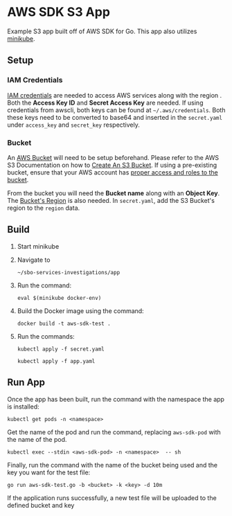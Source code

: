 ﻿# AWS SDK S3 App

Example S3 app built off of AWS SDK for Go. This app also utilizes [minikube](https://minikube.sigs.k8s.io/docs/start/).

## Setup
### IAM Credentials
[IAM credentials](https://docs.aws.amazon.com/IAM/latest/UserGuide/id_credentials_access-keys.html) are needed to access AWS services along with the region .  Both the **Access Key ID** and **Secret Access Key** are needed. If using credentials from awscli, both keys can be found at `~/.aws/credentials`.  Both these keys need to be converted to base64 and inserted in the `secret.yaml` under `access_key` and `secret_key` respectively.  


### Bucket
An [AWS Bucket](https://docs.aws.amazon.com/AmazonS3/latest/userguide/GetStartedWithS3.html) will need to be setup beforehand. Please refer to the AWS S3 Documentation on how to [Create An S3 Bucket](https://docs.aws.amazon.com/AmazonS3/latest/userguide/creating-bucket.html). If using a pre-existing bucket, ensure that your AWS account has [proper access and roles to the bucket](https://docs.aws.amazon.com/AmazonS3/latest/userguide/s3-access-control.html).

From the bucket you will need the **Bucket name** along with an **Object Key**. The [Bucket's Region](https://docs.aws.amazon.com/AmazonS3/latest/API/API_control_Region.html) is also needed. In `secret.yaml`, add the S3 Bucket's region to the `region` data.
## Build
1. Start minikube
2. Navigate to

   `~/sbo-services-investigations/app`

3. Run the command:
   
   `eval $(minikube docker-env)`

4. Build the Docker image using the command:

   `docker build -t aws-sdk-test .`

5. Run the commands:
   
   `kubectl apply -f secret.yaml `
   
   `kubectl apply -f app.yaml`
 
    
## Run App

Once the app has been built, run the command with the namespace the app is installed:

`kubectl get pods -n <namespace>`

Get the name of the pod and run the command, replacing `aws-sdk-pod` with the name of the pod.

`kubectl exec --stdin <aws-sdk-pod> -n <namespace>  -- sh`

Finally, run the command with the name of the bucket being used and the key you want for the test file:

`go run aws-sdk-test.go -b <bucket> -k <key> -d 10m`

If the application runs successfully, a new test file will be uploaded to the defined bucket and key


